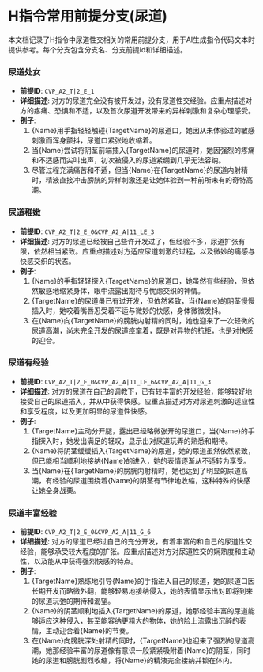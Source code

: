 # H指令常用前提分支(尿道)

本文档记录了H指令中尿道性交相关的常用前提分支，用于AI生成指令代码文本时提供参考。每个分支包含分支名、分支前提id和详细描述。

### 尿道处女
- **前提ID**: `CVP_A2_T|2_E_1`
- **详细描述**: 对方的尿道完全没有被开发过，没有尿道性交经验。应重点描述对方的疼痛、恐惧和不适，以及首次尿道开发带来的异样刺激和复杂心理感受。
- **例子**:
  1. {Name}用手指轻轻触碰{TargetName}的尿道口，她因从未体验过的敏感刺激而浑身颤抖，尿道口紧张地收缩着。
  2. 当{Name}尝试将阴茎前端插入{TargetName}的尿道时，她因强烈的疼痛和不适感而尖叫出声，初次被侵入的尿道紧绷到几乎无法容纳。
  3. 尽管过程充满痛苦和不适，但当{Name}在{TargetName}的尿道内射精时，精液直接冲击膀胱的异样刺激还是让她体验到一种前所未有的奇特高潮。

### 尿道稚嫩
- **前提ID**: `CVP_A2_T|2_E_0&CVP_A2_A|11_LE_3`
- **详细描述**: 对方的尿道已经被自己些许开发过了，但经验不多，尿道扩张有限，依然相当紧致。应重点描述对方适应尿道刺激的过程，以及微妙的痛感与快感交织的状态。
- **例子**:
  1. {Name}的手指轻轻探入{TargetName}的尿道口，她虽然有些经验，但依然敏感地缩紧身体，眼中流露出期待与忧虑交织的神情。
  2. {TargetName}的尿道虽已有过开发，但依然紧致，当{Name}的阴茎慢慢插入时，她咬着嘴唇忍受着不适与微妙的快感，身体微微发抖。
  3. 在{Name}向{TargetName}的膀胱内射精的同时，她也迎来了一次轻微的尿道高潮，尚未完全开发的尿道痉挛着，既是对异物的抗拒，也是对快感的迎合。

### 尿道有经验
- **前提ID**: `CVP_A2_T|2_E_0&CVP_A2_A|11_LE_6&CVP_A2_A|11_G_3`
- **详细描述**: 对方的尿道在自己的调教下，已有较丰富的开发经验，能够较好地接受自己的尿道插入，并从中获得快感。应重点描述对方对尿道刺激的适应性和享受程度，以及更加明显的尿道性快感。
- **例子**:
  1. {TargetName}主动分开腿，露出已经略微张开的尿道口，当{Name}的手指探入时，她发出满足的轻叹，显示出对尿道玩弄的熟悉和期待。
  2. {Name}将阴茎缓缓插入{TargetName}的尿道，她的尿道虽然依然紧致，但已能相当顺利地接纳{Name}的进入，她的表情逐渐从不适转为享受。
  3. 当{Name}在{TargetName}的膀胱内射精时，她也达到了明显的尿道高潮，有经验的尿道围绕着{Name}的阴茎有节律地收缩，这种特殊的快感让她全身战栗。

### 尿道丰富经验
- **前提ID**: `CVP_A2_T|2_E_0&CVP_A2_A|11_G_6`
- **详细描述**: 对方的尿道已经过自己的充分开发，有着丰富的和自己的尿道性交经验，能够承受较大程度的扩张。应重点描述对方对尿道性交的娴熟度和主动性，以及能从中获得强烈快感的特点。
- **例子**:
  1. {TargetName}熟练地引导{Name}的手指进入自己的尿道，她的尿道口因长期开发而略微外翻，能够轻易地接纳侵入，她的表情显示出对即将到来的尿道玩弛的期待和渴望。
  2. {Name}的阴茎顺利地插入{TargetName}的尿道，她那经验丰富的尿道能够适应这种侵入，甚至能容纳更粗大的物体，她的脸上流露出沉醉的表情，主动迎合着{Name}的节奏。
  3. 在{Name}向膀胱深处射精的同时，{TargetName}也迎来了强烈的尿道高潮，她那经验丰富的尿道像有意识一般紧紧吸附着{Name}的阴茎，同时她的尿道和膀胱剧烈收缩，将{Name}的精液完全接纳并锁在体内。
